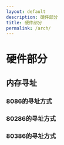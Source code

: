 ```yaml
---
layout: default
description: 硬件部分
title: 硬件部分
permalink: /arch/
---
```


# 硬件部分
## 内存寻址
### 8086的寻址方式
### 80286的寻址方式
### 80386的寻址方式
